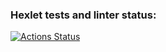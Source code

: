 ### Hexlet tests and linter status:
[![Actions Status](https://github.com/lanabwork/dom-react-redux-project-lvl4/workflows/hexlet-check/badge.svg)](https://github.com/lanabwork/dom-react-redux-project-lvl4/actions)